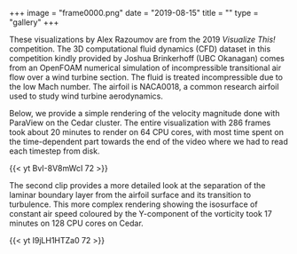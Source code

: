 +++
image = "frame0000.png"
date = "2019-08-15"
title = ""
type = "gallery"
+++

<!-- ~/Documents/visualizeThis/2019/{vorticity-frames/,vorticity.mp4} -->

These visualizations by Alex Razoumov are from the 2019 *Visualize This!* competition. The 3D computational fluid
dynamics (CFD) dataset in this competition kindly provided by Joshua Brinkerhoff (UBC Okanagan) comes from an OpenFOAM
numerical simulation of incompressible transitional air flow over a wind turbine section. The fluid is treated
incompressible due to the low Mach number. The airfoil is NACA0018, a common research airfoil used to study wind turbine
aerodynamics.

Below, we provide a simple rendering of the velocity magnitude done with ParaView on the Cedar cluster. The entire
visualization with 286 frames took about 20 minutes to render on 64 CPU cores, with most time spent on the
time-dependent part towards the end of the video where we had to read each timestep from disk.

{{< yt BvI-8V8mWcI 72 >}}
&nbsp;

The second clip provides a more detailed look at the separation of the laminar boundary layer from the airfoil surface
and its transition to turbulence. This more complex rendering showing the isosurface of constant air speed coloured by
the Y-component of the vorticity took 17 minutes on 128 CPU cores on Cedar.

{{< yt I9jLH1HTZa0 72 >}}
&nbsp;
